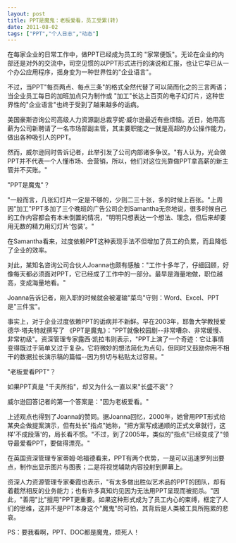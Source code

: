 ```yaml
---
layout: post
title: PPT是魔鬼：老板爱看，员工受累(转)		
date: 2011-08-02
tags: ["PPT","个人日志","动态"]
---
```


在每家企业的日常工作中，做PPT已经成为员工的 "家常便饭"。无论在企业的内部还是对外的交流中，司空见惯的以PPT形式进行的演说和汇报，也让它早已从一个办公应用程序，摇身变为一种世界性的"企业语言"。

不过，当PPT"每页两点、每点三条"的格式全然代替了可以简而化之的三言两语；当企业员工每日的加班加点只为制作或 "加工"长达上百页的电子幻灯片，这种世界性的"企业语言"也终于受到了越来越多的诟病。

美国豪斯咨询公司高级人力资源副总裁亨妮·威尔逊最近有些烦恼。近日，她用高薪为公司新聘请了一名市场部副主管，其主要职能之一就是高超的办公操作能力，做出各种吸引人的PPT。

然而，威尔逊同时告诉记者，此举引发了公司内部诸多争议。"有人认为，光会做PPT并不代表一个人懂市场、会营销，所以，他们对这位光靠做PPT拿高薪的新主管并不买账。"

"PPT是魔鬼"？

"一般而言，几张幻灯片一定是不够的，少则二三十张，多的时候上百张。"上周因"加工"PPT多加了三个晚班的广告公司企划Samantha无奈地说，很多时候自己的工作内容都会有本末倒置的情况，"明明只想表达一个想法、理念，但后来却要用无数的精力用幻灯片'包装'。"

在Samantha看来，过度依赖PPT这种表现手法不但增加了员工的负累，而且降低了企业的效率。

对此，某知名咨询公司合伙人Joanna也颇有感触："工作十多年了，仔细回顾，好像每天都必须面对PPT，它已经成了工作中的一部分。最早是海量地做，职位越高，变成海量地看。"

Joanna告诉记者，刚入职的时候就会被灌输"菜鸟"守则：Word、Excel、PPT是"三件宝"。

事实上，对于企业过度依赖PPT的诟病并不新鲜。早在2003年，耶鲁大学教授爱德华·塔夫特就撰写了 《PPT是魔鬼》："PPT就像校园剧--非常嘈杂、非常缓慢、非常初级"。资深管理专家露西·凯拉韦则表示，"PPT上演了一个奇迹：它让事情变得既过于简单又过于复杂。它将微妙的想法简化为点句，但同时又鼓励你用不相干的数据拉长演示稿的篇幅--因为剪切与粘贴太过容易。"

"老板爱看PPT"？

如果PPT真是 "千夫所指"，却又为什么一直以来"长盛不衰"？

威尔逊回答记者的第一个答案是："因为老板爱看。"

上述观点也得到了Joanna的赞同。据Joanna回忆，2000年，她曾用PPT形式给某央企做提案演示，但有处长"指点"她称，"把方案写成通顺的正式文章就行，这样'不成段落'的，局长看不惯。"不过，到了2005年，类似的"指点"已经变成了"领导最爱看PPT，要做得漂亮。"

在英国资深管理专家蒂姆·哈福德看来，PPT有两个优势，一是可以迅速罗列出要点，制作出显示图片与图表；二是将视觉辅助内容投射到屏幕上。

资深人力资源管理专家秦霞也表示，"有太多做出胜似艺术品的PPT的团队，却有着截然相反的业务能力；也有许多真知灼见因为无法用PPT呈现而被扼杀。"因此，"善用"比"擅用"PPT更重要。如果这种形式成为了员工内心的束缚，框定了人们的思维，这并不是PPT本身这个"魔鬼"的可怕，其背后是人类被工具所拖累的悲哀。

PS：要我看啊，PPT、DOC都是魔鬼，烦死人！		